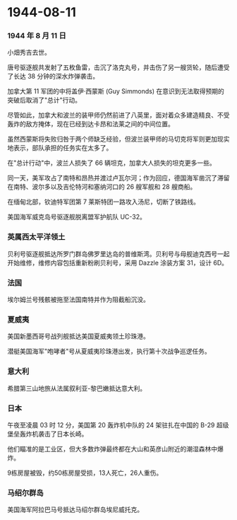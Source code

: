 # 1944-08-11

### 1944 年 8 月 11 日

小畑秀吉去世。

唐号驱逐舰共发射了五枚鱼雷，击沉了洛克丸号，并击伤了另一艘货轮，随后遭受了长达
38 分钟的深水炸弹袭击。

加拿大第 11 军团的中将盖伊·西蒙斯 (Guy Simmonds)
在意识到无法取得预期的突破后取消了"总计"行动。

尽管如此，加拿大和波兰的装甲师仍然前进了八英里，面对着众多建造精良、不受轰炸的敌方掩体，现在已经到达卡昂和法莱之间的中间位置。

虽然西蒙斯将失败归咎于两个师缺乏经验，但波兰装甲师的马切克将军则更加现实地表示，部队承担的任务实在太多了。

在"总计行动"中，波兰人损失了 66 辆坦克，加拿大人损失的坦克更多一些。

同一天，美军攻占了南特和昂热并渡过卢瓦尔河；作为回应，德国海军凿沉了滞留在南特、波尔多以及吉伦特河和塞纳河口的
26 艘军舰和 28 艘商船。

在缅甸北部，钦迪特军团第 7 莱斯特团一路攻入汤尼，切断了铁路线。

美国海军威克岛号驱逐舰脱离盟军护航队 UC-32。

### 英属西太平洋领土

贝利号驱逐舰抵达所罗门群岛佛罗里达岛的普维斯湾。贝利号与母舰迪克西号一起开始维修，维修内容包括重新粉刷贝利号，采用
Dazzle 涂装方案 31，设计 6D。

### 法国

埃尔姆兰号残骸被拖至法国南特并作为阻截船沉没。

### 夏威夷

美国新墨西哥号战列舰抵达美国夏威夷领土珍珠港。

潜艇美国海军"咆哮者"号从夏威夷珍珠港出发，执行第十次战争巡逻任务。

### 意大利

希腊第三山地旅从法属叙利亚-黎巴嫩抵达意大利。

### 日本

午夜至凌晨 03 时 12 分，美国第 20 轰炸机中队的 24 架驻扎在中国的 B-29
超级堡垒轰炸机袭击了日本长崎。

他们瞄准的是工业区，但大多数炸弹最终都在大山和英彦山附近的潮湿森林中爆炸。

9栋房屋被毁，约50栋房屋受损，13人死亡，26人重伤。

### 马绍尔群岛

美国海军阿拉巴马号抵达马绍尔群岛埃尼威托克。
